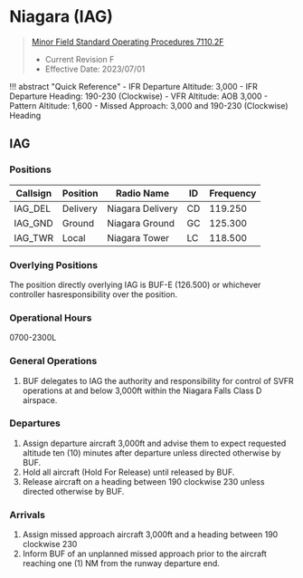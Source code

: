 # Niagara (IAG)
> [Minor Field Standard Operating Procedures 7110.2F](../../authority-sections/7110.2F-authority.md)
> - Current Revision F
> - Effective Date: 2023/07/01

!!! abstract "Quick Reference"
    - IFR Departure Altitude: 3,000
    - IFR Departure Heading: 190-230 (Clockwise)
    - VFR Altitude: AOB 3,000
    - Pattern Altitude: 1,600
    - Missed Approach: 3,000 and 190-230 (Clockwise) Heading

## IAG

### Positions
| Callsign | Position | Radio Name | ID | Frequency |
| -- | -- | -- | -- | -- |
| IAG_DEL | Delivery |  Niagara Delivery | CD | 119.250 |
| IAG_GND | Ground |  Niagara Ground | GC | 125.300 |
| IAG_TWR | Local |  Niagara Tower | LC | 118.500 |

### Overlying Positions
The position directly overlying IAG is BUF-E (126.500) or whichever controller hasresponsibility over the position.


### Operational Hours
0700-2300L

### General Operations
1. BUF delegates to IAG the authority and responsibility for control of SVFR operations at and below 3,000ft within the Niagara Falls Class D airspace.

### Departures
1. Assign departure aircraft 3,000ft and advise them to expect requested altitude ten (10) minutes after departure unless directed otherwise by BUF.
2. Hold all aircraft (Hold For Release) until released by BUF.
3. Release aircraft on a heading between 190 clockwise 230 unless directed otherwise by BUF.

### Arrivals
1. Assign missed approach aircraft 3,000ft and a heading between 190 clockwise 230
2. Inform BUF of an unplanned missed approach prior to the aircraft reaching one (1) NM from the runway departure end.


